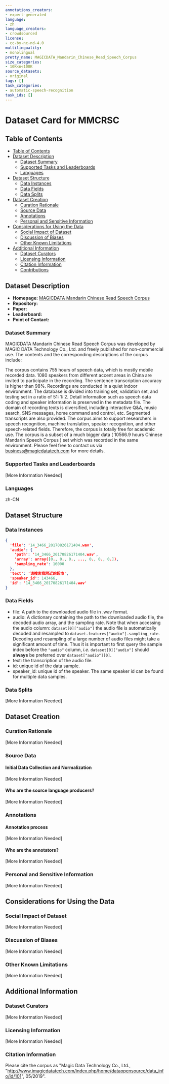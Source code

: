 ```yaml
---
annotations_creators:
- expert-generated
language:
- zh
language_creators:
- crowdsourced
license:
- cc-by-nc-nd-4.0
multilinguality:
- monolingual
pretty_name: MAGICDATA_Mandarin_Chinese_Read_Speech_Corpus
size_categories:
- 10K<n<100K
source_datasets:
- original
tags: []
task_categories:
- automatic-speech-recognition
task_ids: []
---
```


# Dataset Card for MMCRSC

## Table of Contents
- [Table of Contents](#table-of-contents)
- [Dataset Description](#dataset-description)
  - [Dataset Summary](#dataset-summary)
  - [Supported Tasks and Leaderboards](#supported-tasks-and-leaderboards)
  - [Languages](#languages)
- [Dataset Structure](#dataset-structure)
  - [Data Instances](#data-instances)
  - [Data Fields](#data-fields)
  - [Data Splits](#data-splits)
- [Dataset Creation](#dataset-creation)
  - [Curation Rationale](#curation-rationale)
  - [Source Data](#source-data)
  - [Annotations](#annotations)
  - [Personal and Sensitive Information](#personal-and-sensitive-information)
- [Considerations for Using the Data](#considerations-for-using-the-data)
  - [Social Impact of Dataset](#social-impact-of-dataset)
  - [Discussion of Biases](#discussion-of-biases)
  - [Other Known Limitations](#other-known-limitations)
- [Additional Information](#additional-information)
  - [Dataset Curators](#dataset-curators)
  - [Licensing Information](#licensing-information)
  - [Citation Information](#citation-information)
  - [Contributions](#contributions)

## Dataset Description

- **Homepage:** [MAGICDATA Mandarin Chinese Read Speech Corpus](https://openslr.org/68/)
- **Repository:**
- **Paper:** 
- **Leaderboard:**
- **Point of Contact:** 

### Dataset Summary

MAGICDATA Mandarin Chinese Read Speech Corpus was developed by MAGIC DATA Technology Co., Ltd. and freely published for non-commercial use.
The contents and the corresponding descriptions of the corpus include:

The corpus contains 755 hours of speech data, which is mostly mobile recorded data.
1080 speakers from different accent areas in China are invited to participate in the recording.
The sentence transcription accuracy is higher than 98%.
Recordings are conducted in a quiet indoor environment.
The database is divided into training set, validation set, and testing set in a ratio of 51: 1: 2.
Detail information such as speech data coding and speaker information is preserved in the metadata file.
The domain of recording texts is diversified, including interactive Q&A, music search, SNS messages, home command and control, etc.
Segmented transcripts are also provided.
The corpus aims to support researchers in speech recognition, machine translation, speaker recognition, and other speech-related fields. Therefore, the corpus is totally free for academic use.
The corpus is a subset of a much bigger data ( 10566.9 hours Chinese Mandarin Speech Corpus ) set which was recorded in the same environment. Please feel free to contact us via business@magicdatatech.com for more details.

### Supported Tasks and Leaderboards

[More Information Needed]

### Languages

zh-CN

## Dataset Structure

### Data Instances

```json
{
  'file': '14_3466_20170826171404.wav',
  'audio': {
    'path': '14_3466_20170826171404.wav',
    'array': array([0., 0., 0., ..., 0., 0., 0.]),
    'sampling_rate': 16000
  },
  'text': '请搜索我附近的超市',
  'speaker_id': 143466,
  'id': '14_3466_20170826171404.wav'
}
```

### Data Fields

- file: A path to the downloaded audio file in .wav format.
- audio: A dictionary containing the path to the downloaded audio file, the decoded audio array, and the sampling rate. Note that when accessing the audio column: `dataset[0]["audio"]` the audio file is automatically decoded and resampled to `dataset.features["audio"].sampling_rate`. Decoding and resampling of a large number of audio files might take a significant amount of time. Thus it is important to first query the sample index before the `"audio"` column, *i.e.* `dataset[0]["audio"]` should **always** be preferred over `dataset["audio"][0]`.
- text: the transcription of the audio file.
- id: unique id of the data sample.
- speaker_id: unique id of the speaker. The same speaker id can be found for multiple data samples.

### Data Splits

[More Information Needed]

## Dataset Creation

### Curation Rationale

[More Information Needed]

### Source Data

#### Initial Data Collection and Normalization

[More Information Needed]

#### Who are the source language producers?

[More Information Needed]

### Annotations

#### Annotation process

[More Information Needed]

#### Who are the annotators?

[More Information Needed]

### Personal and Sensitive Information

[More Information Needed]

## Considerations for Using the Data

### Social Impact of Dataset

[More Information Needed]

### Discussion of Biases

[More Information Needed]

### Other Known Limitations

[More Information Needed]

## Additional Information

### Dataset Curators

[More Information Needed]

### Licensing Information

[More Information Needed]

### Citation Information

Please cite the corpus as "Magic Data Technology Co., Ltd., "http://www.imagicdatatech.com/index.php/home/dataopensource/data_info/id/101", 05/2019".

